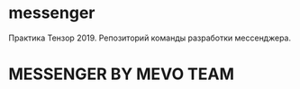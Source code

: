 # messenger
Практика Тензор 2019. Репозиторий команды разработки мессенджера.

# MESSENGER BY MEVO TEAM